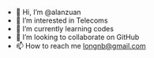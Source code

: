 - 👋 Hi, I’m @alanzuan
- 👀 I’m interested in Telecoms
- 🌱 I’m currently learning codes
- 💞️ I’m looking to collaborate on GitHub
- 📫 How to reach me longnb@gmail.com

<!---
alanzuan/alanzuan is a ✨ special ✨ repository because its `README.md` (this file) appears on your GitHub profile.
You can click the Preview link to take a look at your changes.
--->
